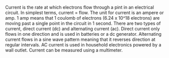 Current is the rate at which electrons flow through a pint in an electrical circuit. In simplest terms, current = flow. The unit for current is an ampere or amp. 1 amp means that 1 coulomb of electrons (6.24 x 10^18 electrons) are moving past a single point in the circuit in 1 second. There are two types of current, direct current (dc) and alternating current (ac). Direct current only flows in one direction and is used in batteries or a dc generator. Alternating current flows in a sine wave pattern meaning that it reverses direction at regular intervals. AC current is used in household electronics powered by a wall outlet. Current can be measured using a multimeter.